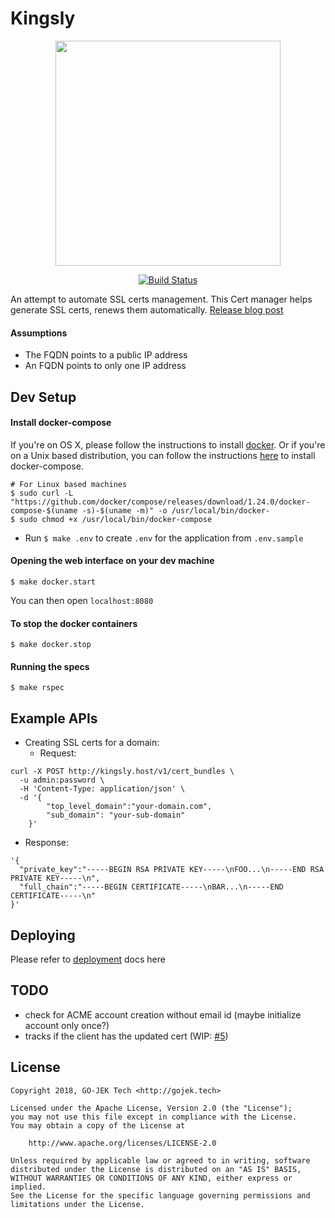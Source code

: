 # Kingsly

<p align="center"><img src="doc/Kingsly.png" width="360"></p>
<p align="center">
  <a href="https://travis-ci.org/gojekfarm/kingsly"><img src="https://travis-ci.org/gojekfarm/kingsly.svg?branch=master" alt="Build Status"></img></a>
</p>

An attempt to automate SSL certs management. This Cert manager helps generate SSL certs, renews them automatically. [Release blog post](https://blog.gojekengineering.com/introducing-kingsly-the-cert-manager-ced40746aa65)

#### Assumptions

- The FQDN points to a public IP address
- An FQDN points to only one IP address

## Dev Setup

#### Install docker-compose

If you're on OS X, please follow the instructions to install [docker](https://docs.docker.com/docker-for-mac/install/).
Or if you're on a Unix based distribution, you can follow the instructions [here](https://docs.docker.com/compose/install/) to install docker-compose.

```
# For Linux based machines
$ sudo curl -L "https://github.com/docker/compose/releases/download/1.24.0/docker-compose-$(uname -s)-$(uname -m)" -o /usr/local/bin/docker-
$ sudo chmod +x /usr/local/bin/docker-compose
```

- Run `$ make .env` to create `.env` for the application from `.env.sample`

#### Opening the web interface on your dev machine

```
$ make docker.start
```

You can then open `localhost:8080`

#### To stop the docker containers

```
$ make docker.stop
```

#### Running the specs

```
$ make rspec
```

## Example APIs

- Creating SSL certs for a domain:
  - Request:
```
curl -X POST http://kingsly.host/v1/cert_bundles \
  -u admin:password \
  -H 'Content-Type: application/json' \
  -d '{
        "top_level_domain":"your-domain.com",
        "sub_domain": "your-sub-domain"
    }'
```
  - Response:

```
'{
  "private_key":"-----BEGIN RSA PRIVATE KEY-----\nFOO...\n-----END RSA PRIVATE KEY-----\n",
  "full_chain":"-----BEGIN CERTIFICATE-----\nBAR...\n-----END CERTIFICATE-----\n"
}'
```

## Deploying

Please refer to [deployment](https://github.com/gojekfarm/kingsly/tree/master/docs) docs here 

## TODO

- check for ACME account creation without email id (maybe initialize account only once?)
- tracks if the client has the updated cert  (WIP: [#5](https://github.com/gojekfarm/kingsly/issues/5))

## License

```
Copyright 2018, GO-JEK Tech <http://gojek.tech>

Licensed under the Apache License, Version 2.0 (the "License");
you may not use this file except in compliance with the License.
You may obtain a copy of the License at

    http://www.apache.org/licenses/LICENSE-2.0

Unless required by applicable law or agreed to in writing, software
distributed under the License is distributed on an "AS IS" BASIS,
WITHOUT WARRANTIES OR CONDITIONS OF ANY KIND, either express or implied.
See the License for the specific language governing permissions and
limitations under the License.
```
